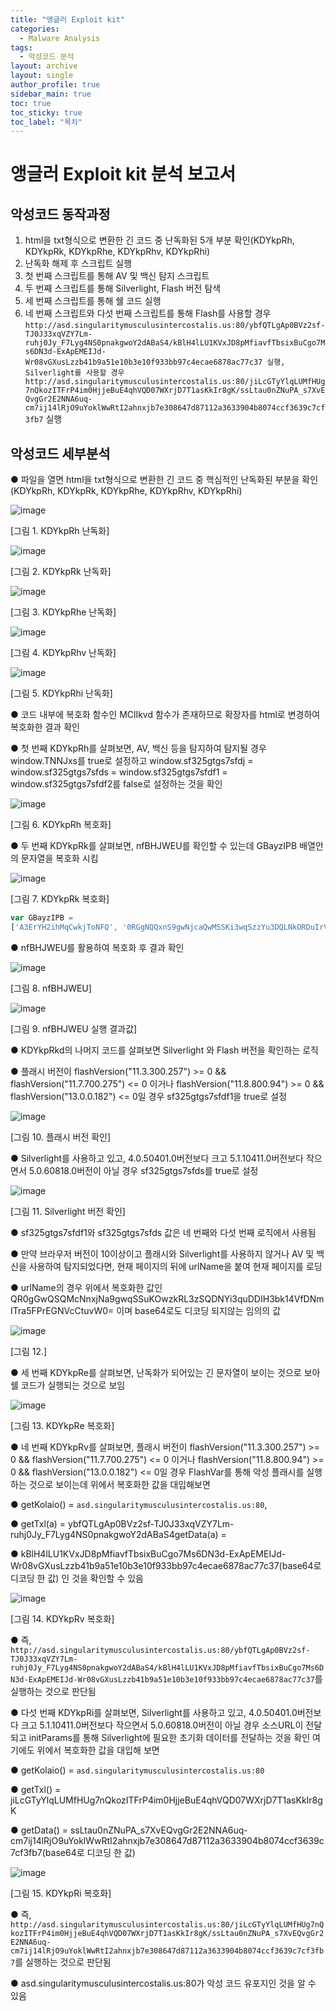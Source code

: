 ```yaml
---
title: "앵글러 Exploit kit"
categories:
  - Malware Analysis
tags:
  - 악성코드 분석
layout: archive
layout: single
author_profile: true
sidebar_main: true
toc: true
toc_sticky: true
toc_label: "목차"
---
```


# 앵글러 Exploit kit 분석 보고서

## 악성코드 동작과정 
1. html을 txt형식으로 변환한 긴 코드 중 난독화된 5개 부분 확인(KDYkpRh, KDYkpRk, KDYkpRhe, KDYkpRhv, KDYkpRhi)
2. 난독화 해제 후 스크립트 실행
3. 첫 번째 스크립트를 통해 AV 및 백신 탐지 스크립트
4. 두 번째 스크립트를 통해 Silverlight, Flash 버전 탐색
5. 세 번째 스크립트를 통해 쉘 코드 실행
6. 네 번째 스크립트와 다섯 번째 스크립트를 통해 Flash를 사용할 경우 `http://asd.singularitymusculusintercostalis.us:80/ybfQTLgAp0BVz2sf-TJ0J33xqVZY7Lm-ruhj0Jy_F7Lyg4NS0pnakgwoY2dABaS4/kBlH4lLU1KVxJD8pMfiavfTbsixBuCgo7Ms6DN3d-ExApEMEIJd-Wr08vGXusLzzb41b9a51e10b3e10f933bb97c4ecae6878ac77c37 실행, Silverlight를 사용할 경우 http://asd.singularitymusculusintercostalis.us:80/jiLcGTyYlqLUMfHUg7nQkozITFrP4im0HjjeBuE4qhVQD07WXrjD7T1asKkIr8gK/ssLtau0nZNuPA_s7XvEQvgGr2E2NNA6uq-cm7ij14lRjO9uYoklWwRtI2ahnxjb7e308647d87112a3633904b8074ccf3639c7cf3fb7` 실행

## 악성코드 세부분석
● 파일을 열면 html을 txt형식으로 변환한 긴 코드 중 핵심적인 난독화된 부분을 확인(KDYkpRh, KDYkpRk, KDYkpRhe, KDYkpRhv, KDYkpRhi)

![image](https://github.com/user-attachments/assets/e5eabdc7-12c9-42e5-8486-29e013c1316b)

[그림 1. KDYkpRh 난독화]

![image](https://github.com/user-attachments/assets/2dfa9e4d-ecd2-4f0c-9596-0ab3b7418f6c)

[그림 2. KDYkpRk 난독화]

![image](https://github.com/user-attachments/assets/1032bb30-e42c-4580-98e9-25c90025f7e5)

[그림 3. KDYkpRhe 난독화]

![image](https://github.com/user-attachments/assets/230e34e9-6790-464f-be94-6ff26012c33d)

[그림 4. KDYkpRhv 난독화]

![image](https://github.com/user-attachments/assets/c5fcd92c-0ce5-43df-a920-fbee5794582a)

[그림 5. KDYkpRhi 난독화]

● 코드 내부에 복호화 함수인 MClIkvd 함수가 존재하므로 확장자를 html로 변경하여 복호화한 결과 확인

● 첫 번째 KDYkpRh를 살펴보면, AV, 백신 등을 탐지하여 탐지될 경우 window.TNNJxs를 true로 설정하고 window.sf325gtgs7sfdj = window.sf325gtgs7sfds = window.sf325gtgs7sfdf1 = window.sf325gtgs7sfdf2를 false로 설정하는 것을 확인

![image](https://github.com/user-attachments/assets/790212c1-97af-4685-96dd-0af54e97d283)

[그림 6. KDYkpRh 복호화]

● 두 번째 KDYkpRk를 살펴보면, nfBHJWEU를 확인할 수 있는데 GBayzIPB 배열안의 문자열을 복호화 시킴

![image](https://github.com/user-attachments/assets/6e73f543-4c6f-42b5-a934-a55987a394d0)

[그림 7. KDYkpRk 복호화]

```javascript
var GBayzIPB = 
['A3ErYH2ihMqCwkjToNFQ', '0RGgNQQxnS9gwNjcaQwMSSKi3wqSzzYu3DQLNkORDuIrV3qDfbTDamN4IkH1PFE uN5WvV r =0t cGC', '0SVowFaFWVE24qpYcT2GN3V8kVS1ZhmP55ZNUWmDJ3MQ4oc0Xt2ywpl1SSXiV0aEUQZlN4WKttNBSdEXtWR  =W  = W      A ', 'dsscrnatigs.umyauuilsunstellarui:sis.cto 0    8             ', 'fbTJVgy2zATQ0fsB-pL033qy-ZJurYJx_jhm07VLL7gdaNFgkS2yAownY04pSa    B    4        ', 'J0SQxRa1Ssks44ZUSTDF1EaViFc2c2nmD4lRQZWl82TFzMZCZ2E3wF14eRXE1UShypRDMk1F12hdRLUVx0eE5IcTY0T6wxUIZMmWNjMMzBYmYm2l05IMNOTTNWZMhYZzY4zh%3chYNTz D    3             ', 'dsscrnatigs.umyauuilsunstellarui:sis.cto 0    8             ', 'LiGnUyjfMY7cQUHLglTqzoTE0rkjHPuI4ejmB4FiVhDkD7qT7WKQIa1jsX0rg8    r    K        ', 'N3d9aFcnT1VMzQV5QMGGh1R5yFNkM2k2ByUdTZV0VnLpqNNTMtmxPsRlUNW2VXbhStOEdsWZuykdYV23pGNc2UeDNzDixkdgOM2DJTMcwYMGNzDh04IkMMzzN2MI3YY2Yzmm%zYMZOzW D    3             '];
```

● nfBHJWEU를 활용하여 복호화 후 결과 확인

![image](https://github.com/user-attachments/assets/3edde67a-6ebe-49c0-b3a1-f7a86932ba3f)

[그림 8. nfBHJWEU]

![image](https://github.com/user-attachments/assets/11d9fabc-d369-4b19-a0c6-7994c1851c66)

[그림 9. nfBHJWEU 실행 결과값]

● KDYkpRkd의 나머지 코드를 살펴보면 Silverlight 와 Flash 버전을 확인하는 로직

● 플래시 버전이 flashVersion("11.3.300.257") >= 0 && flashVersion("11.7.700.275") <= 0 이거나 flashVersion("11.8.800.94") >= 0 && flashVersion("13.0.0.182") <= 0일 경우 sf325gtgs7sfdf1을 true로 설정

![image](https://github.com/user-attachments/assets/00d6d043-1f77-468c-9792-7253d8433537)

[그림 10. 플래시 버전 확인]

● Silverlight를 사용하고 있고, 4.0.50401.0버전보다 크고 5.1.10411.0버전보다 작으면서 5.0.60818.0버전이 아닐 경우 sf325gtgs7sfds를 true로 설정

![image](https://github.com/user-attachments/assets/8173189e-5d11-4e17-9919-984177467ae4)

[그림 11. Silverlight 버전 확인]

● sf325gtgs7sfdf1와 sf325gtgs7sfds 값은 네 번째와 다섯 번째 로직에서 사용됨

● 만약 브라우저 버전이 10이상이고 플래시와 Silverlight를 사용하지 않거나 AV 및 백신을 사용하여 탐지되었다면, 현재 페이지의 뒤에 urlName을 붙여 현재 페이지를 로딩

● urlName의 경우 위에서 복호화한 값인 QR0gGwQSQMcNnxjNa9gwqSSuKOwzkRL3zSQDNYi3quDDIH3bk14VfDNmITra5FPrEGNVcCtuvW0= 이며 base64로도 디코딩 되지않는 임의의 값

![image](https://github.com/user-attachments/assets/60ba36d5-5e75-47bb-ac2f-d275a484b122)

[그림 12.]

● 세 번째 KDYkpRe를 살펴보면, 난독화가 되어있는 긴 문자열이 보이는 것으로 보아 쉘 코드가 실행되는 것으로 보임

![image](https://github.com/user-attachments/assets/6195b771-e3c6-4cd3-a813-07092e0de483)

[그림 13. KDYkpRe 복호화]

● 네 번째 KDYkpRv를 살펴보면, 플래시 버전이 flashVersion("11.3.300.257") >= 0 && flashVersion("11.7.700.275") <= 0 이거나 flashVersion("11.8.800.94") >= 0 && flashVersion("13.0.0.182") <= 0일 경우 FlashVar를 통해 악성 플래시를 실행하는 것으로 보이는데 위에서 복호화한 값을 대입해보면

● getKolaio() = `asd.singularitymusculusintercostalis.us:80`, 

● getTxl(a) = ybfQTLgAp0BVz2sf-TJ0J33xqVZY7Lm-ruhj0Jy_F7Lyg4NS0pnakgwoY2dABaS4getData(a) = 

● kBlH4lLU1KVxJD8pMfiavfTbsixBuCgo7Ms6DN3d-ExApEMEIJd-Wr08vGXusLzzb41b9a51e10b3e10f933bb97c4ecae6878ac77c37(base64로 디코딩 한 값) 인 것을 확인할 수 있음

![image](https://github.com/user-attachments/assets/009e7f2e-80f0-4a64-9c99-c2914bdd4edf)

[그림 14. KDYkpRv 복호화]

● 즉, `http://asd.singularitymusculusintercostalis.us:80/ybfQTLgAp0BVz2sf-TJ0J33xqVZY7Lm-ruhj0Jy_F7Lyg4NS0pnakgwoY2dABaS4/kBlH4lLU1KVxJD8pMfiavfTbsixBuCgo7Ms6DN3d-ExApEMEIJd-Wr08vGXusLzzb41b9a51e10b3e10f933bb97c4ecae6878ac77c37`를 실행하는 것으로 판단됨

● 다섯 번째 KDYkpRi를 살펴보면, Silverlight를 사용하고 있고, 4.0.50401.0버전보다 크고 5.1.10411.0버전보다 작으면서 5.0.60818.0버전이 아닐 경우 소스URL이 전달되고 initParams를 통해 Silverlight에 필요한 초기화 데이터를 전달하는 것을 확인 여기에도 위에서 복호화한 값을 대입해 보면

● getKolaio() = `asd.singularitymusculusintercostalis.us:80`

● getTxl() = jiLcGTyYlqLUMfHUg7nQkozITFrP4im0HjjeBuE4qhVQD07WXrjD7T1asKkIr8gK

● getData() = ssLtau0nZNuPA_s7XvEQvgGr2E2NNA6uq-cm7ij14lRjO9uYoklWwRtI2ahnxjb7e308647d87112a3633904b8074ccf3639c7cf3fb7(base64로 디코딩 한 값)

![image](https://github.com/user-attachments/assets/324a3a02-0cc8-400a-815e-cd35acd356ce)

[그림 15. KDYkpRi 복호화]

● 즉, `http://asd.singularitymusculusintercostalis.us:80/jiLcGTyYlqLUMfHUg7nQkozITFrP4im0HjjeBuE4qhVQD07WXrjD7T1asKkIr8gK/ssLtau0nZNuPA_s7XvEQvgGr2E2NNA6uq-cm7ij14lRjO9uYoklWwRtI2ahnxjb7e308647d87112a3633904b8074ccf3639c7cf3fb7`를 실행하는 것으로 판단됨

● asd.singularitymusculusintercostalis.us:80가 악성 코드 유포지인 것을 알 수 있음
